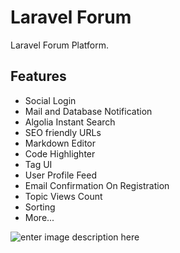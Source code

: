 # Laravel Forum
Laravel Forum Platform.

## Features
- Social Login
- Mail and Database Notification
- Algolia Instant Search
- SEO friendly URLs
- Markdown Editor
- Code Highlighter
- Tag UI
- User Profile Feed
- Email Confirmation On Registration
- Topic Views Count
- Sorting
- More...

![enter image description here](https://imagebin.ca/41l5liwQ2Nqv/login.png "Login Page")
